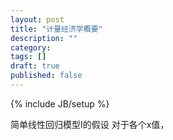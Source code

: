 ```yaml
---
layout: post
title: "计量经济学概要"
description: ""
category: 
tags: []
draft: true
published: false
---
```

{% include JB/setup %}

简单线性回归模型I的假设
对于各个x值，
